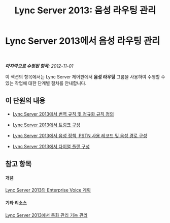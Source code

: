 ﻿---
title: 'Lync Server 2013: 음성 라우팅 관리'
TOCTitle: 음성 라우팅 관리
ms:assetid: da558f8c-18c5-4ad5-94d1-b22e777f12bd
ms:mtpsurl: https://technet.microsoft.com/ko-kr/library/Gg182596(v=OCS.15)
ms:contentKeyID: 49305227
ms.date: 08/10/2015
mtps_version: v=OCS.15
ms.translationtype: HT
---

# Lync Server 2013에서 음성 라우팅 관리

 

_**마지막으로 수정된 항목:** 2012-11-01_

이 섹션의 항목에서는 Lync Server 제어판에서 **음성 라우팅** 그룹을 사용하여 수행할 수 있는 작업에 대한 단계별 절차를 안내합니다.

## 이 단원의 내용

  - [Lync Server 2013에서 번역 규칙 및 정규화 규칙 정의](lync-server-2013-defining-translation-rules-and-normalization-rules.md)

  - [Lync Server 2013에서 트렁크 구성](lync-server-2013-configuring-trunks.md)

  - [Lync Server 2013에서 음성 정책, PSTN 사용 레코드 및 음성 경로 구성](lync-server-2013-configuring-voice-policies-pstn-usage-records-and-voice-routes.md)

  - [Lync Server 2013에서 다이얼 플랜 구성](lync-server-2013-configuring-dial-plans.md)

## 참고 항목

#### 개념

[Lync Server 2013의 Enterprise Voice 계획](lync-server-2013-planning-for-enterprise-voice.md)  

#### 기타 리소스

[Lync Server 2013에서 통화 관리 기능 관리](lync-server-2013-managing-call-management-features.md)

